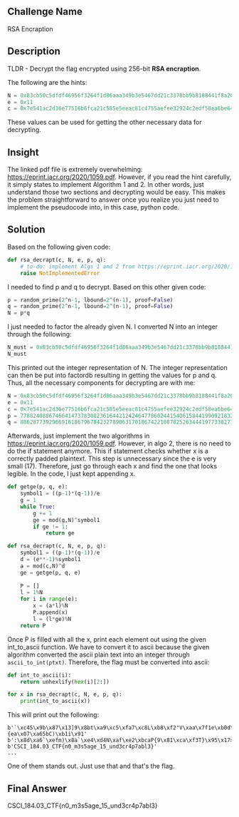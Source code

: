 
## Challenge Name
RSA Encraption

## Description

TLDR - Decrypt the flag encrypted using 256-bit **RSA encraption**. 

The following are the hints:
```python
N = 0x83cb50c5dfdf46956f3264f1d86aaa349b3e5467dd21c3378bb9b8188441f8a2030c52a0d34535b32ea7a24e9feb8b73d1e5dd7b9de49954c2973fb95cd0b5b3
e = 0x11
c = 0x7e541ac2d36e77516b6fca21c585e5eeac81c4755aefee32924c2edf58ea6be64710a054d6ec03eb5812f42ebd96fa951f726364629bf36d58cbb5c4bbc4ca10
```
These values can be used for getting the other necessary data for decrypting.

## Insight
The linked pdf file is extremely overwhelming: https://eprint.iacr.org/2020/1059.pdf. However, if you read the hint carefully, it simply states to implement Algorithm 1 and 2. In other words, just understand those two sections and decrypting would be easy. This makes the problem straightforward to answer once you realize you just need to implement the pseudocode into, in this case, python code.

## Solution
Based on the following given code:
```python
def rsa_decrapt(c, N, e, p, q):
    # to-do: implement Algs 1 and 2 from https://eprint.iacr.org/2020/1059.pdf
    raise NotImplementedError
```
I needed to find p and q to decrypt. Based on this other given code:
```python
p = random_prime(2^n-1, lbound=2^(n-1), proof=False)
q = random_prime(2^n-1, lbound=2^(n-1), proof=False)
N = p*q
```
I just needed to factor the already given N. I converted N into an integer through the following:
```python
N_must = 0x83cb50c5dfdf46956f3264f1d86aaa349b3e5467dd21c3378bb9b8188441f8a2030c52a0d34535b32ea7a24e9feb8b73d1e5dd7b9de49954c2973fb95cd0b5b3
N_must
```
This printed out the integer representation of N. The integer representation can then be put into factordb resulting in getting the values for p and q.
Thus, all the necessary components for decrypting are with me:
```python
N = 0x83cb50c5dfdf46956f3264f1d86aaa349b3e5467dd21c3378bb9b8188441f8a2030c52a0d34535b32ea7a24e9feb8b73d1e5dd7b9de49954c2973fb95cd0b5b3
e = 0x11
c = 0x7e541ac2d36e77516b6fca21c585e5eeac81c4755aefee32924c2edf58ea6be64710a054d6ec03eb5812f42ebd96fa951f726364629bf36d58cbb5c4bbc4ca10
p = 77882408867466414737830823616442124246477860244154061584419909218327446081643
q = 88628773929669161867967842327890631701867422108782526344419773382770618589657
```
Afterwards, just implement the two algorithms in https://eprint.iacr.org/2020/1059.pdf. However, in algo 2, there is no need to do the if statement anymore. This if statement checks whether x is a correctly padded plaintext. This step is unnecessary since the e is very small (17). Therefore, just go through each x and find the one that looks legible. In the code, I just kept appending x.

```python
def getge(p, q, e):
    symbol1 = ((p-1)*(q-1))/e
    g = 1
    while True:
        g += 1
        ge = mod(g,N)^symbol1
        if ge != 1:
            return ge

def rsa_decrapt(c, N, e, p, q):
    symbol1 = ((p-1)*(q-1))/e
    d = (e**-1)%symbol1
    a = mod(c,N)^d
    ge = getge(p, q, e)
    
    P = []
    l = 1%N
    for i in range(e):
        x = (a*l)%N
        P.append(x)
        l = (l*ge)%N
    return P
```
Once P is filled with all the x, print each element out using the given int_to_ascii function. We have to convert it to ascii because the given algorithm converted the ascii plain text into an integer through ```ascii_to_int(ptxt)```. Therefore, the flag must be converted into ascii:
```python
def int_to_ascii(i):
    return unhexlify(hex(i)[2:])

for x in rsa_decrapt(c, N, e, p, q):
    print(int_to_ascii(x))
```
This will print out the following:
```
b'`\xc45\x9b\x87\x13]9\x8bt\xa9\xc5\xfa7\xc8L\xb8\xf2"V\xaa\x7f1e\xb0d\xe7\x8a\x80\xdb\xd7\xd2\x15y\xd2\xef\x08o\xf7\xee\xc2\x98H$e\x00\x1b\xa0U\xfc\x8e={ea\x07\xa65bC)\xb1i\x91'
b':\x8d\xa6`\xefm)\x8a`\xe4\xd4N\xaf\xe2\xbcaP{9\x81\xca\xf3T}\x95\x17>\x03+\x1a\xd7\x81\xff\xea\\\r\x83\xbb\xbfW\x1c\xf7\xd065\xdaX\xe8"\x81\xc8\xb8\xa7\x0c\x92\x8e3\xbd\x1b\x88\x9d[m\xb4'
b'CSCI_184.03_CTF{n0_m3s5age_15_und3cr4p7abl3}'
...
```
One of them stands out. Just use that and that's the flag.


## Final Answer
CSCI_184.03_CTF{n0_m3s5age_15_und3cr4p7abl3}
